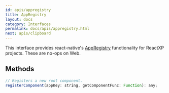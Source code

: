 ```yaml
---
id: apis/appregistry
title: AppRegistry
layout: docs
category: Interfaces
permalink: docs/apis/appregistry.html
next: apis/clipboard
---
```


This interface provides react-native's [AppRegistry](https://facebook.github.io/react-native/docs/appregistry.html) functionality for ReactXP projects.  These are no-ops on Web.

## Methods
``` javascript
// Registers a new root component.
registerComponent(appKey: string, getComponentFunc: Function): any;
```